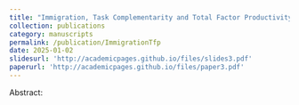 ```yaml
---
title: "Immigration, Task Complementarity and Total Factor Productivity"
collection: publications
category: manuscripts
permalink: /publication/ImmigrationTfp
date: 2025-01-02
slidesurl: 'http://academicpages.github.io/files/slides3.pdf'
paperurl: 'http://academicpages.github.io/files/paper3.pdf'
---
```


Abstract: